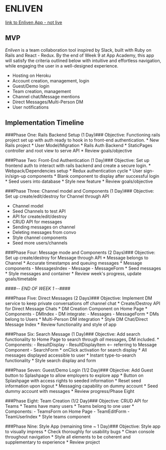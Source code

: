 # **ENLIVEN** #

[link to Enliven App - not live](##)

## MVP ##

_Enliven_ is a team collaboration tool inspired by Slack, built with Ruby on Rails and React - Redux. By the end of Week 9 at App Academy, this app will satisfy the criteria outlined below with intuitive and effortless navigation, while engaging the user in a well-designed experience.
 * Hosting on Heroku
 * Account creation, management, login
 * Guest/Demo login
 * Team creation, management
 * Channel chat/Message mentions
 * Direct Messages/Multi-Person DM
 * User notifications

## Implementation Timeline ##

###Phase One: Rails Backend Setup (1 Day)###
  Objective: Functioning rails project set up with auth ready to hook in to front-end authentication.
    * New Rails project
    * User Model/Migration
    * Rails Auth Backend
    * StaticPages controller and root view to serve API
    * Review goals/objective

###Phase Two: Front-End Authentication (1 Day)###
  Objective: Set up frontend auth to interact with rails backend and create a secure login.
    * Webpack/Dependencies setup
    * Redux authentication cycle
    * User sign-in/sign-up components
    * Blank component to display after successful login
    * Seed users into database
    * Style new feature
    * Review goals/objective

###Phase Three: Channel model and Components (1 Day)###
  Objective: Set up create/edit/destroy for Channel through API
  * Channel model
  * Seed Channels to test API
  * API for create/edit/destroy
  * CRUD API for messages
  * Sending messages on channel
  * Deleting messages from convo
  * Style channel components
  * Seed more users/channels

###Phase Four: Message mode and Components (2 Days)###
  Objective: Set up create/destroy for Message through API
    * Message belongs to Channel
    * Accurate timestamps and queuing messages
    * Message components
      - MessagesIndex
      - Message
      - MessageForm
    * Seed messages
    * Style messages and container
    * Review week's progress, update goals/timetable

####-- *END OF WEEK 1* --####

###Phase Five: Direct Messages (2 Days)###
  Objective: Implement DM service to keep private conversations off channel chat
    * Create/Destroy API for Direct Message Chats
    * DM Creation Component on Home Page
    * Components
      - DMIndex
      - DM
      integrate:
      - Messages
      - MessageForm
    * DMs belong to Users
    * Multi-Person DM integration
    * Style DM Chat/Direct Message Index
    * Review functionality and style of app

###Phase Six: Search Message (1 Day)###
  Objective: Add search functionality to Home Page to search through _all_ messages, DM included.
    * Components:
      - ResultDisplay
      - ResultDisplayItem <-- referring to Message Component
      - SearchForm
    * onClick activation for search display
    * All messages displayed accessible to user
    * Instant type-to-search functionality
    * Style search display and form

###Phase Seven: Guest/Demo Login (1/2 Day)###
  Objective: Add Guest button to Splashpage to allow employers to explore app
    * Button on Splashpage with access rights to seeded information
    * Reset seed information upon logout
    * Messaging capability on dummy account
    * Seed dummy account with messages
    * Review progress/Phase Eight

###Phase Eight: Team Creation (1/2 Day)###
  Objective: CRUD API for Teams
    * Teams have many users
    * Teams belong to one user
    * Components:
      - TeamsForm on Home Page
      - TeamEditForm
      - TeamUserIndex
    * Style teams component

###Phase Nine: Style App (remaining time ~ 1 Day)###
  Objective: Style app to visually impress
    * Check thoroughly for usability bugs
    * Clean console throughout navigation
    * Style all elements to be coherent and supplementary to experience
    * Review project
